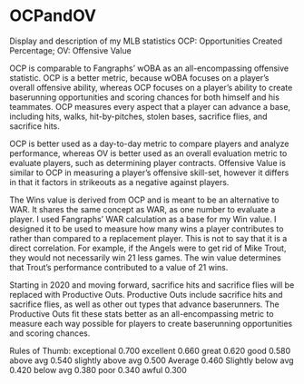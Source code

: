 # OCPandOV
Display and description of my MLB statistics
OCP: Opportunities Created Percentage; OV: Offensive Value

OCP is comparable to Fangraphs’ wOBA as an all-encompassing offensive statistic. OCP is a better metric, because wOBA focuses on a player’s overall offensive ability, whereas OCP focuses on a player’s ability to create baserunning opportunities and scoring chances for both himself and his teammates. OCP measures every aspect that a player can advance a base, including hits, walks, hit-by-pitches, stolen bases, sacrifice flies, and sacrifice hits.

OCP is better used as a day-to-day metric to compare players and analyze performance, whereas OV is better used as an overall evaluation metric to evaluate players, such as determining player contracts. Offensive Value is similar to OCP in measuring a player’s offensive skill-set, however it differs in that it factors in strikeouts as a negative against players.

The Wins value is derived from OCP and is meant to be an alternative to WAR. It shares the same concept as WAR, as one number to evaluate a player. I used Fangraphs’ WAR calculation as a base for my Win value. I designed it to be used to measure how many wins a player contributes to rather than compared to a replacement player. This is not to say that it is a direct correlation. For example, if the Angels were to get rid of Mike Trout, they would not necessarily win 21 less games. The win value determines that Trout’s performance contributed to a value of 21 wins.

Starting in 2020 and moving forward, sacrifice hits and sacrifice flies will be replaced with Productive Outs. Productive Outs include sacrifice hits and sacrifice flies, as well as other out types that advance baserunners. The Productive Outs fit these stats better as an all-encompassing metric to measure each way possible for players to create baserunning opportunities and scoring chances.

Rules of Thumb: 
exceptional	        0.700
excellent	          0.660
great	              0.620
good	              0.580
above avg	          0.540
slightly above avg	0.500
Average	            0.460
Slightly below avg	0.420
below avg	          0.380
poor	              0.340
awful             	0.300
